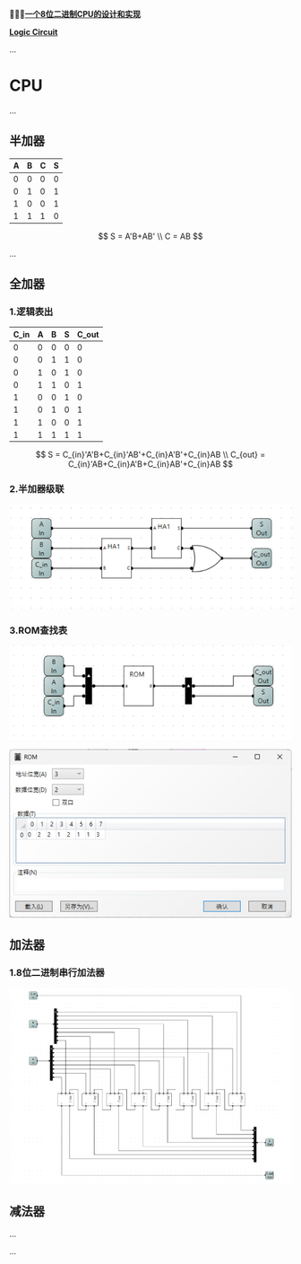 🎉🎉🎉[**一个8位二进制CPU的设计和实现**](https://www.bilibili.com/video/BV1aP4y1s7Vf/) 

[**Logic Circuit**](https://logiccircuit.org/) 

…

# CPU

…

## 半加器

| A    | B    | C    | S    |
| ---- | ---- | ---- | ---- |
| 0    | 0    | 0    | 0    |
| 0    | 1    | 0    | 1    |
| 1    | 0    | 0    | 1    |
| 1    | 1    | 1    | 0    |

$$
S = A'B+AB' \\ C = AB
$$

…

## 全加器

### 1.逻辑表出

| C_in | A    | B    | S    | C_out |
| ---- | ---- | ---- | ---- | ----- |
| 0    | 0    | 0    | 0    | 0     |
| 0    | 0    | 1    | 1    | 0     |
| 0    | 1    | 0    | 1    | 0     |
| 0    | 1    | 1    | 0    | 1     |
| 1    | 0    | 0    | 1    | 0     |
| 1    | 0    | 1    | 0    | 1     |
| 1    | 1    | 0    | 0    | 1     |
| 1    | 1    | 1    | 1    | 1     |

$$
S = C_{in}'A'B+C_{in}'AB'+C_{in}A'B'+C_{in}AB 
\\
C_{out} = C_{in}'AB+C_{in}A'B+C_{in}AB'+C_{in}AB
$$

### 2.半加器级联

![fulladder_using_halfadder](./image/fulladder_using_halfadder.png)

### 3.ROM查找表

![fulladder_using_rom](./image/fulladder_using_rom.png)

![fulladder_using_rom_data](./image/fulladder_using_rom_data.png)





## 加法器

### 1.8位二进制串行加法器

![fulladder_8bits_serial](./image/fulladder_8bits_serial.png)

## 减法器





…



…